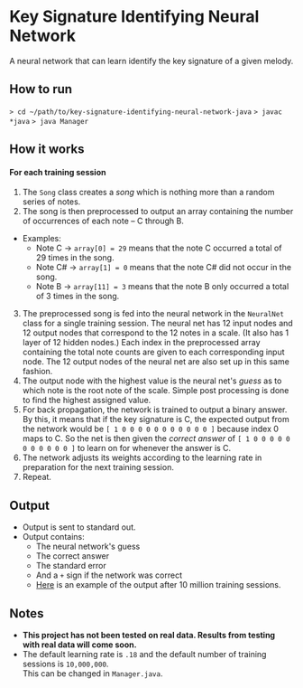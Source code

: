 # Key Signature Identifying Neural Network
A neural network that can learn identify the key signature of a given melody.

## How to run

`> cd ~/path/to/key-signature-identifying-neural-network-java`
`> javac *java`
`> java Manager`

## How it works

#### For each training session
1. The `Song` class creates a *song* which is nothing more than a random series of notes.
2. The song is then preprocessed to output an array containing the number of occurrences of each note – C through B.  
  * Examples: 
    * Note C -> `array[0] = 29` means that the note C occurred a total of 29 times in the song.
    * Note C# -> `array[1] = 0` means that the note C# did not occur in the song. 
    * Note B -> `array[11] = 3` means that the note B only occurred a total of 3 times in the song.
3. The preprocessed song is fed into the neural network in the `NeuralNet` class for a single training session. 
The neural net has 12 input nodes and 12 output nodes that correspond to the 12 notes in a scale. (It also has 1 
layer of 12 hidden nodes.) Each index in the preprocessed array containing the total note counts are given to each 
corresponding input node. The 12 output nodes of the neural net are also set up in this same fashion.
4. The output node with the highest value is the neural net's *guess* as to which note is the root note of the scale.
Simple post processing is done to find the highest assigned value.
5. For back propagation, the network is trained to output a binary answer. By this, it means that if the key signature 
is C, the expected output from the network would be `[ 1 0 0 0 0 0 0 0 0 0 0 0 ]` because index 0 maps to C. So the net 
is then given the *correct answer* of `[ 1 0 0 0 0 0 0 0 0 0 0 0 ]` to learn on for whenever the answer is C.
6. The network adjusts its weights according to the learning rate in preparation for the next training session.
7. Repeat.

## Output
* Output is sent to standard out.
* Output contains:
  * The neural network's guess
  * The correct answer
  * The standard error
  * And a `+` sign if the network was correct
  * [Here](http://i.imgur.com/2QhDqRl.png) is an example of 
  the output after 10 million training sessions.

## Notes
* **This project has not been tested on real data. Results from testing with real data will come soon.**
* The default learning rate is `.18` and the default number of training sessions is `10,000,000`.  
This can be changed in `Manager.java`.
